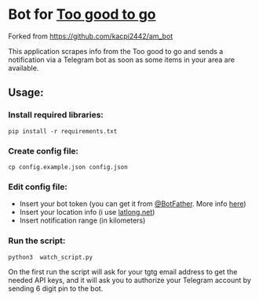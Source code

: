 # Bot for [Too good to go](https://toogoodtogo.com)

Forked from https://github.com/kacpi2442/am_bot

This application scrapes info from the Too good to go and sends a notification via a Telegram bot as soon as some items in your area are available.

## Usage:
### Install required libraries:
```pip install -r requirements.txt```
### Create config file:
```cp config.example.json config.json```
### Edit config file:
- Insert your bot token (you can get it from [@BotFather](https://t.me/BotFather). More info [here](https://medium.com/@ManHay_Hong/how-to-create-a-telegram-bot-and-send-messages-with-python-4cf314d9fa3e))
- Insert your location info (i use [latlong.net](https://www.latlong.net/))
- Insert notification range (in kilometers)
### Run the script:
```python3  watch_script.py```

 On the first run the script will ask for your tgtg email address to get the needed API keys, and it will ask you to authorize your Telegram account by sending 6 digit pin to the bot.
